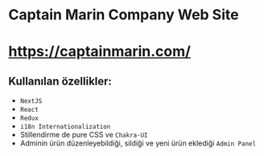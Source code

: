 # Captain Marin Company Web Site


# https://captainmarin.com/

## Kullanılan özellikler:
*  ```NextJS``` 
*  ```React``` 
*  ```Redux``` 
*  ```i18n Internationalization``` 
* Stillendirme de pure CSS ve ```Chakra-UI```
* Adminin ürün düzenleyebildiği, sildiği ve yeni ürün eklediği ```Admin Panel```
